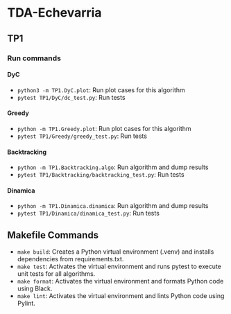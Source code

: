# TDA-Echevarria

## TP1

### Run commands

#### DyC

-   `python3 -m TP1.DyC.plot`: Run plot cases for this algorithm
-   `pytest TP1/DyC/dc_test.py`: Run tests

#### Greedy

-   `python -m TP1.Greedy.plot`: Run plot cases for this algorithm
-   `pytest TP1/Greedy/greedy_test.py`: Run tests

#### Backtracking

-   `python -m TP1.Backtracking.algo`: Run algorithm and dump results
-   `pytest TP1/Backtracking/backtracking_test.py`: Run tests

#### Dinamica

-   `python -m TP1.Dinamica.dinamica`: Run algorithm and dump results
-   `pytest TP1/Dinamica/dinamica_test.py`: Run tests

## Makefile Commands

-   `make build`: Creates a Python virtual environment (.venv) and installs dependencies from requirements.txt.
-   `make test`: Activates the virtual environment and runs pytest to execute unit tests for all algorithms.
-   `make format`: Activates the virtual environment and formats Python code using Black.
-   `make lint`: Activates the virtual environment and lints Python code using Pylint.
